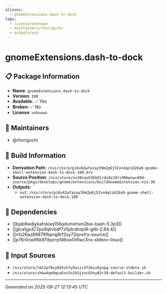 ```yaml
---
aliases:
  - gnomeExtensions.dash-to-dock
tags:
  - license/unknown
  - maintainers/rhoriguchi
  - outputs/out
---
```


# gnomeExtensions.dash-to-dock

## 📋 Package Information

- **Name**: `gnomeExtensions.dash-to-dock`
- **Version**: `100`
- **Available**: ✅ Yes
- **Broken**: ✅ No
- **License**: `unknown`
## 👥 Maintainers

- @rhoriguchi


## 🔧 Build Information

- **Derivation Path**: `/nix/store/pi6v62wfazay39m2p6j52vn4qzi626a9-gnome-shell-extension-dash-to-dock-100.drv`
- **Source Position**: `/nix/store/ns30sqxb36k8jrds8z18rv96bpnwc60d-source/pkgs/desktops/gnome/extensions/buildGnomeExtension.nix:30`
- **Outputs**:
  - `out`:  `/nix/store/pi6v62wfazay39m2p6j52vn4qzi626a9-gnome-shell-extension-dash-to-dock-100`

## 🔗 Dependencies

- [[bjsb6wdjykafnkixq156qdvmxhsm2bai-bash-5.3p3]]
- [[glca1gx472ps9qlivbdf7z5jdcdnsp9l-glib-2.84.4]]
- [[n1s26az89876fkprqj8rf2sy72qvxfry-source]]
- [[p76r0cwlf6k97ibprrpfd8xw0r8wc3nx-stdenv-linux]]

## 📁 Input Sources

- `/nix/store/l622p70vy8k5sh7y5wizi5f2mic6ynpg-source-stdenv.sh`
- `/nix/store/shkw4qm9qcw5sc5n1k5jznc83ny02r39-default-builder.sh`

---
*Generated on 2025-09-27 12:13:45 UTC*
